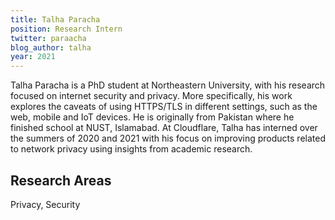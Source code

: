 ```yaml
---
title: Talha Paracha
position: Research Intern
twitter: paraacha
blog_author: talha
year: 2021
---
```

Talha Paracha is a PhD student at Northeastern University, with his research focused on internet security and privacy. More specifically, his work explores the caveats of using HTTPS/TLS in different settings, such as the web, mobile and IoT devices. He is originally from Pakistan where he finished school at NUST, Islamabad. At Cloudflare, Talha has interned over the summers of 2020 and 2021 with his focus on improving products related to network privacy using insights from academic research.

## Research Areas 
Privacy, Security
